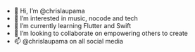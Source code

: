 - 👋 Hi, I’m @chrislaupama
- 👀 I’m interested in music, nocode and tech
- 🌱 I’m currently learning Flutter and Swift
- 💞️ I’m looking to collaborate on empowering others to create
- 📫 @chrislaupama on all social media

<!---
chrislaupama/chrislaupama is a ✨ special ✨ repository because its `README.md` (this file) appears on your GitHub profile.
You can click the Preview link to take a look at your changes.
--->
